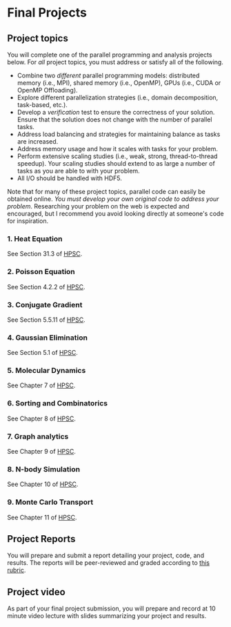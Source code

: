 # Final Projects

## Project topics

You will complete one of the parallel programming and analysis projects below. For _all_ project topics, you must address or satisfy all of the following.

- Combine two _different_ parallel programming models: distributed memory (i.e., MPI), shared memory (i.e., OpenMP), GPUs (i.e., CUDA or OpenMP Offloading).
- Explore different parallelization strategies (i.e., domain decomposition, task-based, etc.).
- Develop a _verification_ test to ensure the correctness of your solution. Ensure that the solution does not change with the number of parallel tasks.
- Address load balancing and strategies for maintaining balance as tasks are increased.
- Address memory usage and how it scales with tasks for your problem.
- Perform extensive scaling studies (i.e., weak, strong, thread-to-thread speedup). Your scaling studies should extend to as large a number of tasks as you are able to with your problem.
- All I/O should be handled with HDF5.

Note that for many of these project topics, parallel code can easily be obtained online. _You must develop your own original code to address your problem_. Researching your problem on the web is expected and encouraged, but I recommend you avoid looking directly at someone's code for inspiration.

### 1. Heat Equation

See Section 31.3 of [HPSC](assets/EijkhoutIntroToHPC2020.pdf).

### 2. Poisson Equation

See Section 4.2.2 of [HPSC](assets/EijkhoutIntroToHPC2020.pdf).

### 3. Conjugate Gradient

See Section 5.5.11 of [HPSC](assets/EijkhoutIntroToHPC2020.pdf).

### 4. Gaussian Elimination

See Section 5.1 of [HPSC](assets/EijkhoutIntroToHPC2020.pdf).

### 5. Molecular Dynamics

See Chapter 7 of [HPSC](assets/EijkhoutIntroToHPC2020.pdf).

### 6. Sorting and Combinatorics

See Chapter 8 of [HPSC](assets/EijkhoutIntroToHPC2020.pdf).

### 7. Graph analytics

See Chapter 9 of [HPSC](assets/EijkhoutIntroToHPC2020.pdf).

### 8. N-body Simulation

See Chapter 10 of [HPSC](assets/EijkhoutIntroToHPC2020.pdf).

### 9. Monte Carlo Transport

See Chapter 11 of [HPSC](assets/EijkhoutIntroToHPC2020.pdf).

## Project Reports

You will prepare and submit a report detailing your project, code, and results. The reports will be peer-reviewed and graded according to [this rubric](assets/projectRubric.pdf).

## Project video

As part of your final project submission, you will prepare and record at 10 minute video lecture with slides summarizing your project and results. 